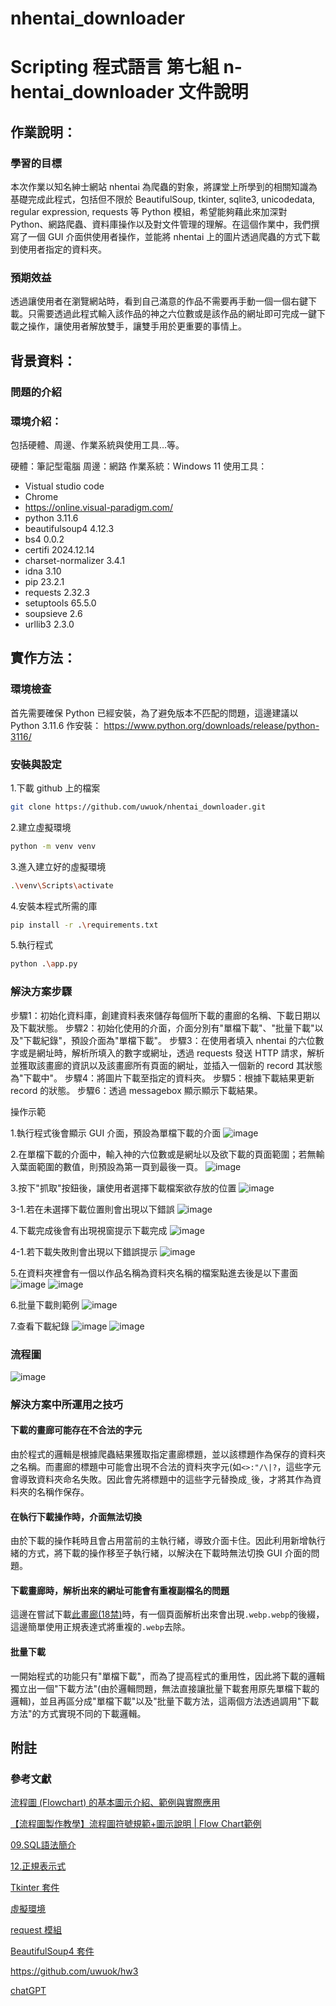 # nhentai_downloader
# Scripting 程式語言 第七組 n-hentai_downloader 文件說明

## 作業說明：

### 學習的目標

本次作業以知名紳士網站 nhentai 為爬蟲的對象，將課堂上所學到的相關知識為基礎完成此程式，包括但不限於 BeautifulSoup, tkinter, sqlite3, unicodedata, regular expression, requests 等 Python 模組，希望能夠藉此來加深對 Python、網路爬蟲、資料庫操作以及對文件管理的理解。在這個作業中，我們撰寫了一個 GUI 介面供使用者操作，並能將 nhentai 上的圖片透過爬蟲的方式下載到使用者指定的資料夾。


### 預期效益

透過讓使用者在瀏覽網站時，看到自己滿意的作品不需要再手動一個一個右鍵下載。只需要透過此程式輸入該作品的神之六位數或是該作品的網址即可完成一鍵下載之操作，讓使用者解放雙手，讓雙手用於更重要的事情上。


## 背景資料：

### 問題的介紹


### 環境介紹：
包括硬體、周邊、作業系統與使用工具…等。

硬體：筆記型電腦
周邊：網路
作業系統：Windows 11
使用工具：
- Vistual studio code
- Chrome 
- https://online.visual-paradigm.com/
- python             3.11.6
- beautifulsoup4     4.12.3
- bs4                0.0.2
- certifi            2024.12.14
- charset-normalizer 3.4.1
- idna               3.10
- pip                23.2.1
- requests           2.32.3
- setuptools         65.5.0
- soupsieve          2.6
- urllib3            2.3.0

## 實作方法：

### 環境檢查

首先需要確保 Python 已經安裝，為了避免版本不匹配的問題，這邊建議以 Python 3.11.6 作安裝：
https://www.python.org/downloads/release/python-3116/

### 安裝與設定

1.下載 github 上的檔案
```bash
git clone https://github.com/uwuok/nhentai_downloader.git
```

2.建立虛擬環境
```bash 
python -m venv venv
```

3.進入建立好的虛擬環境
```bash 
.\venv\Scripts\activate
```

4.安裝本程式所需的庫
```bash
pip install -r .\requirements.txt
```

5.執行程式
```bash
python .\app.py
```

### 解決方案步驟

步驟1：初始化資料庫，創建資料表來儲存每個所下載的畫廊的名稱、下載日期以及下載狀態。
步驟2：初始化使用的介面，介面分別有"單檔下載"、"批量下載"以及"下載紀錄"，預設介面為"單檔下載"。
步驟3：在使用者填入 nhentai 的六位數字或是網址時，解析所填入的數字或網址，透過 requests 發送 HTTP 請求，解析並獲取該畫廊的資訊以及該畫廊所有頁面的網址，並插入一個新的 record 其狀態為"下載中"。
步驟4：將圖片下載至指定的資料夾。
步驟5：根據下載結果更新 record 的狀態。
步驟6：透過 messagebox 顯示顯示下載結果。

操作示範

1.執行程式後會顯示 GUI 介面，預設為單檔下載的介面
![image](https://hackmd.io/_uploads/ryiPRbtIJl.png)

2.在單檔下載的介面中，輸入神的六位數或是網址以及欲下載的頁面範圍；若無輸入葉面範圍的數值，則預設為第一頁到最後一頁。
![image](https://hackmd.io/_uploads/rkjuWXtI1x.png)


3.按下"抓取"按鈕後，讓使用者選擇下載檔案欲存放的位置
![image](https://hackmd.io/_uploads/HJEaJMFLyg.png)

3-1.若在未選擇下載位置則會出現以下錯誤
![image](https://hackmd.io/_uploads/Byp2AWF8kg.png)

4.下載完成後會有出現視窗提示下載完成
![image](https://hackmd.io/_uploads/rkoi0-FLJl.png)

4-1.若下載失敗則會出現以下錯誤提示
![image](https://hackmd.io/_uploads/Sy8cVGYLyl.png)


5.在資料夾裡會有一個以作品名稱為資料夾名稱的檔案點進去後是以下畫面
![image](https://hackmd.io/_uploads/HJdQBzK8ye.png)
![image](https://hackmd.io/_uploads/S1nR0btU1e.png)

6.批量下載則範例
![image](https://hackmd.io/_uploads/SkYZQMF8kl.png)


7.查看下載紀錄
![image](https://hackmd.io/_uploads/SyQ0DztUkg.png)
![image](https://hackmd.io/_uploads/SyeU_GYIkg.png)

### 流程圖

![image](https://hackmd.io/_uploads/SJ9iAlO8yl.png)


### 解決方案中所運用之技巧

#### 下載的畫廊可能存在不合法的字元
由於程式的邏輯是根據爬蟲結果獲取指定畫廊標題，並以該標題作為保存的資料夾之名稱。而畫廊的標題中可能會出現不合法的資料夾字元(如`<>:"/\|?`，這些字元會導致資料夾命名失敗。因此會先將標題中的這些字元替換成`_`後，才將其作為資料夾的名稱作保存。

#### 在執行下載操作時，介面無法切換
由於下載的操作耗時且會占用當前的主執行緒，導致介面卡住。因此利用新增執行緒的方式，將下載的操作移至子執行緒，以解決在下載時無法切換 GUI 介面的問題。

#### 下載畫廊時，解析出來的網址可能會有重複副檔名的問題
這邊在嘗試下載[此畫廊(18禁)](https://nhentai.net/g/539127/)時，有一個頁面解析出來會出現`.webp.webp`的後綴，這邊簡單使用正規表達式將重複的`.webp`去除。

#### 批量下載
一開始程式的功能只有"單檔下載"，而為了提高程式的重用性，因此將下載的邏輯獨立出一個"下載方法"(由於邏輯問題，無法直接讓批量下載套用原先單檔下載的邏輯)，並且再區分成"單檔下載"以及"批量下載方法，這兩個方法透過調用"下載方法"的方式實現不同的下載邏輯。

## 附註

### 參考文獻

[流程圖 (Flowchart) 的基本圖示介紹、範例與實際應用](https://useme.medium.com/%E6%B5%81%E7%A8%8B%E5%9C%96%E7%9A%84%E5%9F%BA%E6%9C%AC%E5%9C%96%E7%A4%BA%E4%BB%8B%E7%B4%B9-%E7%AF%84%E4%BE%8B%E8%88%87%E5%AF%A6%E9%9A%9B%E6%87%89%E7%94%A8-e08be3ed8ae2)

[【流程圖製作教學】流程圖符號規範+圖示說明 | Flow Chart範例](https://projectmanager.com.tw/%E5%B0%88%E6%A1%88%E7%AE%A1%E7%90%86/%E6%B5%81%E7%A8%8B%E5%9C%96-%E6%B5%81%E7%A8%8B%E5%9C%96%E8%A3%BD%E4%BD%9C-flow-chart/)

[09.SQL語法簡介](https://hackmd.io/@peterju/B1LJp5WOh)

[12.正規表示式](https://hackmd.io/@peterju/Hycfbj-O3)

[Tkinter 套件](https://hackmd.io/@peterju/SJoPn4_HT)

[虛擬環境](https://hackmd.io/@peterju/rJah0QLra)

[request 模組](https://hackmd.io/@peterju/SkLpQ3-D6)

[BeautifulSoup4 套件](https://hackmd.io/@peterju/HJUIRhLva)

https://github.com/uwuok/hw3

[chatGPT](https://chatgpt.com/)

